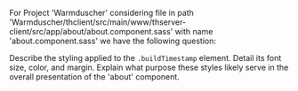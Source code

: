 For Project 'Warmduscher' considering file in path 'Warmduscher/thclient/src/main/www/thserver-client/src/app/about/about.component.sass' with name 'about.component.sass' we have the following question: 

Describe the styling applied to the `.buildTimestamp` element. Detail its font size, color, and margin. Explain what purpose these styles likely serve in the overall presentation of the 'about' component.
